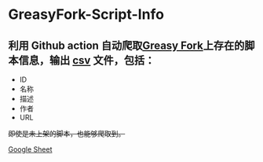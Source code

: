 # GreasyFork-Script-Info

## 利用 Github action 自动爬取[Greasy Fork](https://greasyfork.org/zh-CN)上存在的脚本信息，输出 [csv](https://github.com/shiquda/GreasyFork-Script-Info/blob/master/script_info.csv) 文件，包括：

- ID
- 名称
- 描述
- 作者
- URL

~~即使是未上架的脚本，也能够爬取到。~~

[Google Sheet](https://docs.google.com/spreadsheets/d/1MzGWVWeH7J7aoyqXZew-uSBKgFB-Q2-dHcazTsFal1E/edit?usp=sharing)